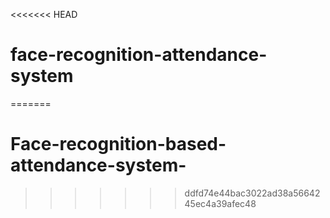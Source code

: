 <<<<<<< HEAD
# face-recognition-attendance-system
=======
# Face-recognition-based-attendance-system-
>>>>>>> ddfd74e44bac3022ad38a5664245ec4a39afec48
